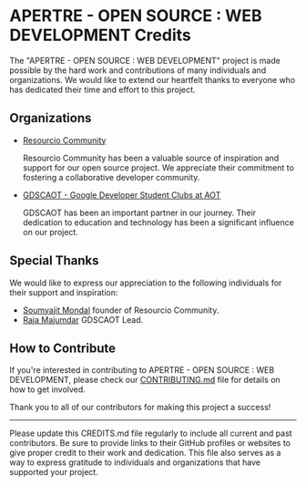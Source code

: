 # APERTRE - OPEN SOURCE : WEB DEVELOPMENT Credits

The "APERTRE - OPEN SOURCE : WEB DEVELOPMENT" project is made possible by the hard work and contributions of many individuals and organizations. We would like to extend our heartfelt thanks to everyone who has dedicated their time and effort to this project.

## Organizations

- [Resourcio Community](https://github.com/Resourcio-Community)
  
   Resourcio Community has been a valuable source of inspiration and support for our open source project. We appreciate their commitment to fostering a collaborative developer community.

- [GDSCAOT - Google Developer Student Clubs at AOT](https://github.com/gdscaot)
  
   GDSCAOT has been an important partner in our journey. Their dedication to education and technology has been a significant influence on our project.

## Special Thanks

We would like to express our appreciation to the following individuals for their support and inspiration:

- [Soumyajit Mondal](https://github.com/Soumyajit2825) founder of Resourcio Community.
- [Raja Majumdar](https://github.com/r3yc0n1c) GDSCAOT Lead.

## How to Contribute

If you're interested in contributing to APERTRE - OPEN SOURCE : WEB DEVELOPMENT, please check our [CONTRIBUTING.md](./CONTRIBUTING.md) file for details on how to get involved.

Thank you to all of our contributors for making this project a success!

---

Please update this CREDITS.md file regularly to include all current and past contributors. Be sure to provide links to their GitHub profiles or websites to give proper credit to their work and dedication. This file also serves as a way to express gratitude to individuals and organizations that have supported your project.
